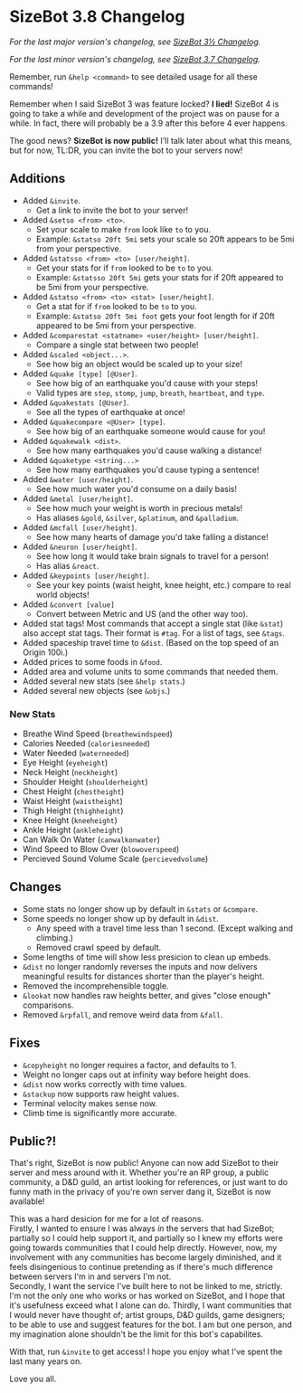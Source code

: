 # SizeBot 3.8 Changelog

*For the last major version's changelog, see [SizeBot 3½ Changelog](https://github.com/sizedev/SizeBot/blob/master/changelogs/3.5.md).*

*For the last minor version's changelog, see [SizeBot 3.7 Changelog](https://github.com/sizedev/SizeBot/blob/master/changelogs/3.7.md).*

Remember, run `&help <command>` to see detailed usage for all these commands!

Remember when I said SizeBot 3 was feature locked? **I lied!** SizeBot 4 is going to take a while and development of the project was on pause for a while. In fact, there will probably be a 3.9 after this before 4 ever happens.

The good news? **SizeBot is now public!** I'll talk later about what this means, but for now, TL:DR, you can invite the bot to your servers now!

## Additions
- Added `&invite`.
    - Get a link to invite the bot to your server!
- Added `&setso <from> <to>`.
    - Set your scale to make `from` look like `to` to you.
    - Example: `&statso 20ft 5mi` sets your scale so 20ft appears to be 5mi from your perspective.
- Added `&statsso <from> <to> [user/height]`.
    - Get your stats for if `from` looked to be `to` to you.
    - Example: `&statsso 20ft 5mi` gets your stats for if 20ft appeared to be 5mi from your perspective.
- Added `&statso <from> <to> <stat> [user/height]`.
    - Get a stat for if `from` looked to be `to` to you.
    - Example: `&statso 20ft 5mi foot` gets your foot length for if 20ft appeared to be 5mi from your perspective.
- Added `&comparestat <statname> <user/height> [user/height]`.
    - Compare a single stat between two people!
- Added `&scaled <object...>`.
    - See how big an object would be scaled up to your size!
- Added `&quake [type] [@User]`.
    - See how big of an earthquake you'd cause with your steps!
    - Valid types are `step`, `stomp`, `jump`, `breath`, `heartbeat`, and `type`.
- Added `&quakestats [@User]`.
    - See all the types of earthquake at once!
- Added `&quakecompare <@User> [type]`.
    - See how big of an earthquake someone would cause for you!
- Added `&quakewalk <dist>`.
    - See how many earthquakes you'd cause walking a distance!
- Added `&quaketype <string...>`
    - See how many earthquakes you'd cause typing a sentence!
- Added `&water [user/height]`.
    - See how much water you'd consume on a daily basis!
- Added `&metal [user/height]`.
    - See how much your weight is worth in precious metals!
    - Has aliases `&gold`, `&silver`, `&platinum`, and `&palladium`.
- Added `&mcfall [user/height]`.
    - See how many hearts of damage you'd take falling a distance!
- Added `&neuron [user/height]`.
    - See how long it would take brain signals to travel for a person!
    - Has alias `&react`.
- Added `&keypoints [user/height]`.
    - See your key points (waist height, knee height, etc.) compare to real world objects!
- Added `&convert [value]`
    - Convert between Metric and US (and the other way too).
- Added stat tags! Most commands that accept a single stat (like `&stat`) also accept stat tags. Their format is `#tag`. For a list of tags, see `&tags`.
- Added spaceship travel time to `&dist`. (Based on the top speed of an Origin 100i.)
- Added prices to some foods in `&food`.
- Added area and volume units to some commands that needed them.
- Added several new stats (see `&help stats`.)
- Added several new objects (see `&objs`.)

### New Stats
- Breathe Wind Speed (`breathewindspeed`)
- Calories Needed (`caloriesneeded`)
- Water Needed (`waterneeded`)
- Eye Height (`eyeheight`)
- Neck Height (`neckheight`)
- Shoulder Height (`shoulderheight`)
- Chest Height (`chestheight`)
- Waist Height (`waistheight`)
- Thigh Height (`thighheight`)
- Knee Height (`kneeheight`)
- Ankle Height (`ankleheight`)
- Can Walk On Water (`canwalkonwater`)
- Wind Speed to Blow Over (`blowoverspeed`)
- Percieved Sound Volume Scale (`percievedvolume`)

## Changes
- Some stats no longer show up by default in `&stats` or `&compare`.
- Some speeds no longer show up by default in `&dist`.
    - Any speed with a travel time less than 1 second. (Except walking and climbing.)
    - Removed crawl speed by default.
- Some lengths of time will show less presicion to clean up embeds.
- `&dist` no longer randomly reverses the inputs and now delivers meaningful results for distances shorter than the player's height.
- Removed the incomprehensible toggle.
- `&lookat` now handles raw heights better, and gives "close enough" comparisons.
- Removed `&rpfall`, and remove weird data from `&fall`.

## Fixes
- `&copyheight` no longer requires a factor, and defaults to 1.
- Weight no longer caps out at infinity way before height does.
- `&dist` now works correctly with time values.
- `&stackup` now supports raw height values.
- Terminal velocity makes sense now.
- Climb time is significantly more accurate.

## Public?!
That's right, SizeBot is now public! Anyone can now add SizeBot to their server and mess around with it. Whether you're an RP group, a public community, a D&D guild, an artist looking for references, or just want to do funny math in the privacy of you're own server dang it, SizeBot is now available!

This was a hard desicion for me for a lot of reasons.  
Firstly, I wanted to ensure I was always *in* the servers that had SizeBot; partially so I could help support it, and partially so I knew my efforts were going towards communities that I could help directly. However, now, my involvement with any communities has become largely diminished, and it feels disingenious to continue pretending as if there's much difference between servers I'm in and servers I'm not.  
Secondly, I want the service I've built here to not be linked to me, strictly. I'm not the only one who works or has worked on SizeBot, and I hope that it's usefulness exceed what I alone can do.
Thirdly, I want communities that I would never have thought of; artist groups, D&D guilds, game designers; to be able to use and suggest features for the bot. I am but one person, and my imagination alone shouldn't be the limit for this bot's capabilites.

With that, run `&invite` to get access! I hope you enjoy what I've spent the last many years on.

Love you all.
